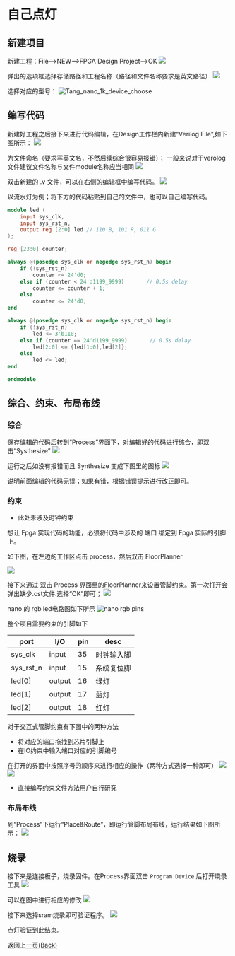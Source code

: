 # 自己点灯

## 新建项目

新建工程：File-->NEW-->FPGA Design Project-->OK
    ![](./../../assets/LED-1.png)

弹出的选项框选择存储路径和工程名称（路径和文件名称要求是英文路径）
    ![](./../../assets/LED-2.png)

选择对应的型号：
    ![Tang_nano_1k_device_choose](./assets/Nano_device_choose.png)
    
## 编写代码

新建好工程之后接下来进行代码编辑，在Design工作栏内新建“Verilog File”,如下图所示：
    ![](./../../assets/LED-5.png)
    
为文件命名（要求写英文名，不然后续综合很容易报错）； 
   一般来说对于verolog文件建议文件名称与文件module名称应当相同
    ![](./../../assets/LED-6.png)

双击新建的 .v 文件，可以在右侧的编辑框中编写代码。
    ![](./../../assets/LED-7.png)


以流水灯为例；将下方的代码粘贴到自己的文件中，也可以自己编写代码。

```verilog
module led (
    input sys_clk,
    input sys_rst_n,
    output reg [2:0] led // 110 B, 101 R, 011 G
);

reg [23:0] counter;

always @(posedge sys_clk or negedge sys_rst_n) begin
    if (!sys_rst_n)
        counter <= 24'd0;
    else if (counter < 24'd1199_9999)       // 0.5s delay
        counter <= counter + 1;
    else
        counter <= 24'd0;
end

always @(posedge sys_clk or negedge sys_rst_n) begin
    if (!sys_rst_n)
        led <= 3'b110;
    else if (counter == 24'd1199_9999)       // 0.5s delay
        led[2:0] <= {led[1:0],led[2]};
    else
        led <= led;
end

endmodule

 ```

## 综合、约束、布局布线

### 综合

保存编辑的代码后转到“Process”界面下，对编辑好的代码进行综合，即双击“Systhesize”
    ![](./../../../Tang-Nano-9K/nano_9k/nano_9k_synthsize.png)

运行之后如没有报错而且 Synthesize 变成下图里的图标
    ![](./../../../Tang-Nano/assets/LED.png) 

说明前面编辑的代码无误；如果有错，根据错误提示进行改正即可。        

### 约束

- 此处未涉及时钟约束

想让 Fpga 实现代码的功能，必须将代码中涉及的 端口 绑定到 Fpga 实际的引脚上。

如下图，在左边的工作区点击 process，然后双击 FloorPlanner

![](./../../../assets/examples/led_pjt_2.png)

接下来通过 双击 Process 界面里的FloorPlanner来设置管脚约束。第一次打开会弹出缺少.cst文件.选择“OK”即可；
    ![](./../../assets/LED-9.pngassets/LED-9.png)

nano 的 rgb led电路图如下所示
    ![](./assets/nano_led_pins.png "nano rgb pins")

整个项目需要约束的引脚如下

| port      | I/O    | pin | desc       |
| --------- | ------ | --- | ---------- |
| sys_clk   | input  | 35  | 时钟输入脚  |
| sys_rst_n | input  | 15  | 系统复位脚  |
| led[0]    | output | 16  | 绿灯       |
| led[1]    | output | 17  | 蓝灯       |
| led[2]    | output | 18  | 红灯       |

对于交互式管脚约束有下图中的两种方法
- 将对应的端口拖拽到芯片引脚上
- 在IO约束中输入端口对应的引脚编号

在打开的界面中按照序号的顺序来进行相应的操作（两种方式选择一种即可）
![](./assets/pin_constrain_1.png)
![](./assets/pin_constrain_2.png)

- 直接编写约束文件方法用户自行研究

### 布局布线

到“Process”下运行“Place&Route”，即运行管脚布局布线，运行结果如下图所示：
    ![](./assets/RGB_LED_Place&Route.png)
    
## 烧录

接下来是连接板子，烧录固件。在Process界面双击 `Program Device` 后打开烧录工具
    ![](./assets/Open_Programmer.png)

可以在图中进行相应的修改
    ![](./../../../../../zh/tang/Tang-Nano/examples/led/assets/tang-nano-programmer-config.png)

接下来选择sram烧录即可验证程序。
    ![](./assets/Success_led.png)
    
点灯验证到此结束。

<p id="back">
    <a href="#" onClick="javascript :history.back(-1);">返回上一页(Back)</a>
</p>